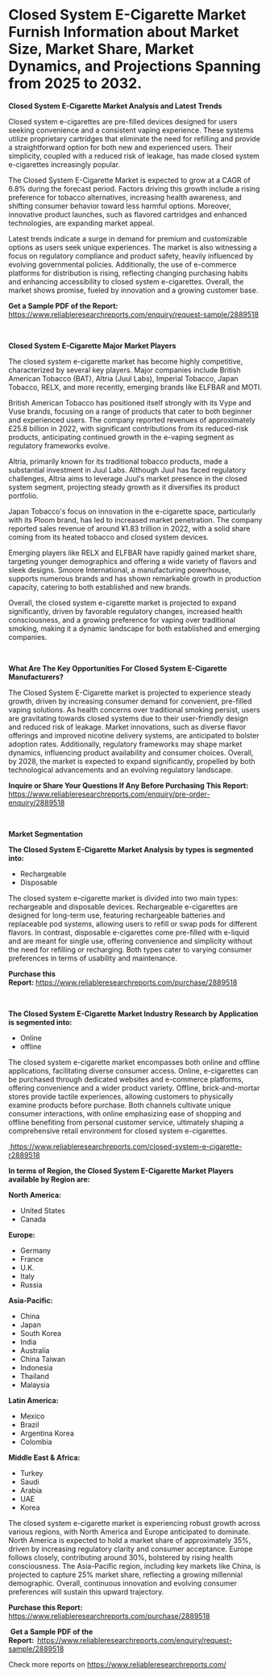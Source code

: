 <p><h1>Closed System E-Cigarette Market Furnish Information about Market Size, Market Share, Market Dynamics, and Projections Spanning from 2025 to 2032.</h1></p><p><strong>Closed System E-Cigarette Market Analysis and Latest Trends</strong></p>
<p><p>Closed system e-cigarettes are pre-filled devices designed for users seeking convenience and a consistent vaping experience. These systems utilize proprietary cartridges that eliminate the need for refilling and provide a straightforward option for both new and experienced users. Their simplicity, coupled with a reduced risk of leakage, has made closed system e-cigarettes increasingly popular.</p><p>The Closed System E-Cigarette Market is expected to grow at a CAGR of 6.8% during the forecast period. Factors driving this growth include a rising preference for tobacco alternatives, increasing health awareness, and shifting consumer behavior toward less harmful options. Moreover, innovative product launches, such as flavored cartridges and enhanced technologies, are expanding market appeal. </p><p>Latest trends indicate a surge in demand for premium and customizable options as users seek unique experiences. The market is also witnessing a focus on regulatory compliance and product safety, heavily influenced by evolving governmental policies. Additionally, the use of e-commerce platforms for distribution is rising, reflecting changing purchasing habits and enhancing accessibility to closed system e-cigarettes. Overall, the market shows promise, fueled by innovation and a growing customer base.</p></p>
<p><strong>Get a Sample PDF of the Report:&nbsp;</strong> <a href="https://www.reliableresearchreports.com/enquiry/request-sample/2889518?utm_campaign=2665&utm_medium=2&utm_source=Github&utm_content=ia&utm_term=14032025&utm_id=closed-system-e-cigarette">https://www.reliableresearchreports.com/enquiry/request-sample/2889518</a></p>
<p>&nbsp;</p>
<p><strong>Closed System E-Cigarette Major Market Players</strong></p>
<p><p>The closed system e-cigarette market has become highly competitive, characterized by several key players. Major companies include British American Tobacco (BAT), Altria (Juul Labs), Imperial Tobacco, Japan Tobacco, RELX, and more recently, emerging brands like ELFBAR and MOTI.</p><p>British American Tobacco has positioned itself strongly with its Vype and Vuse brands, focusing on a range of products that cater to both beginner and experienced users. The company reported revenues of approximately £25.8 billion in 2022, with significant contributions from its reduced-risk products, anticipating continued growth in the e-vaping segment as regulatory frameworks evolve.</p><p>Altria, primarily known for its traditional tobacco products, made a substantial investment in Juul Labs. Although Juul has faced regulatory challenges, Altria aims to leverage Juul's market presence in the closed system segment, projecting steady growth as it diversifies its product portfolio.</p><p>Japan Tobacco's focus on innovation in the e-cigarette space, particularly with its Ploom brand, has led to increased market penetration. The company reported sales revenue of around ¥1.83 trillion in 2022, with a solid share coming from its heated tobacco and closed system devices.</p><p>Emerging players like RELX and ELFBAR have rapidly gained market share, targeting younger demographics and offering a wide variety of flavors and sleek designs. Smoore International, a manufacturing powerhouse, supports numerous brands and has shown remarkable growth in production capacity, catering to both established and new brands.</p><p>Overall, the closed system e-cigarette market is projected to expand significantly, driven by favorable regulatory changes, increased health consciousness, and a growing preference for vaping over traditional smoking, making it a dynamic landscape for both established and emerging companies.</p></p>
<p>&nbsp;</p>
<p><strong>What Are The Key Opportunities For Closed System E-Cigarette Manufacturers?</strong></p>
<p><p>The Closed System E-Cigarette market is projected to experience steady growth, driven by increasing consumer demand for convenient, pre-filled vaping solutions. As health concerns over traditional smoking persist, users are gravitating towards closed systems due to their user-friendly design and reduced risk of leakage. Market innovations, such as diverse flavor offerings and improved nicotine delivery systems, are anticipated to bolster adoption rates. Additionally, regulatory frameworks may shape market dynamics, influencing product availability and consumer choices. Overall, by 2028, the market is expected to expand significantly, propelled by both technological advancements and an evolving regulatory landscape.</p></p>
<p><strong>Inquire or Share Your Questions If Any Before Purchasing This Report:</strong> <a href="https://www.reliableresearchreports.com/enquiry/pre-order-enquiry/2889518?utm_campaign=2665&utm_medium=2&utm_source=Github&utm_content=ia&utm_term=14032025&utm_id=closed-system-e-cigarette">https://www.reliableresearchreports.com/enquiry/pre-order-enquiry/2889518</a></p>
<p>&nbsp;</p>
<p><strong>Market Segmentation</strong></p>
<p><strong>The Closed System E-Cigarette Market Analysis by types is segmented into:</strong></p>
<p><ul><li>Rechargeable</li><li>Disposable</li></ul></p>
<p><p>The closed system e-cigarette market is divided into two main types: rechargeable and disposable devices. Rechargeable e-cigarettes are designed for long-term use, featuring rechargeable batteries and replaceable pod systems, allowing users to refill or swap pods for different flavors. In contrast, disposable e-cigarettes come pre-filled with e-liquid and are meant for single use, offering convenience and simplicity without the need for refilling or recharging. Both types cater to varying consumer preferences in terms of usability and maintenance.</p></p>
<p><strong>Purchase this Report:&nbsp;</strong><a href="https://www.reliableresearchreports.com/purchase/2889518?utm_campaign=2665&utm_medium=2&utm_source=Github&utm_content=ia&utm_term=14032025&utm_id=closed-system-e-cigarette">https://www.reliableresearchreports.com/purchase/2889518</a></p>
<p>&nbsp;</p>
<p><strong>The Closed System E-Cigarette Market Industry Research by Application is segmented into:</strong></p>
<p><ul><li>Online</li><li>offline</li></ul></p>
<p><p>The closed system e-cigarette market encompasses both online and offline applications, facilitating diverse consumer access. Online, e-cigarettes can be purchased through dedicated websites and e-commerce platforms, offering convenience and a wider product variety. Offline, brick-and-mortar stores provide tactile experiences, allowing customers to physically examine products before purchase. Both channels cultivate unique consumer interactions, with online emphasizing ease of shopping and offline benefiting from personal customer service, ultimately shaping a comprehensive retail environment for closed system e-cigarettes.</p></p>
<p><a href="https://www.reliableresearchreports.com/closed-system-e-cigarette-r2889518?utm_campaign=2665&utm_medium=2&utm_source=Github&utm_content=ia&utm_term=14032025&utm_id=closed-system-e-cigarette">&nbsp;https://www.reliableresearchreports.com/closed-system-e-cigarette-r2889518</a></p>
<p><strong>In terms of Region, the Closed System E-Cigarette Market Players available by Region are:</strong></p>
<p>
    <p> <strong> North America: </strong>
        <ul>
            <li>United States</li>
            <li>Canada</li>
        </ul>
        </p> 
    <p> <strong> Europe: </strong>
        <ul>
            <li>Germany</li>
            <li>France</li>
            <li>U.K.</li>
            <li>Italy</li>
            <li>Russia</li>
        </ul>
        </p> 
    <p> <strong> Asia-Pacific: </strong>
        <ul>
            <li>China</li>
            <li>Japan</li>
            <li>South Korea</li>
            <li>India</li>
            <li>Australia</li>
            <li>China Taiwan</li>
            <li>Indonesia</li>
            <li>Thailand</li>
            <li>Malaysia</li>
        </ul>
        </p> 
    <p> <strong> Latin America: </strong>
        <ul>
            <li>Mexico</li>
            <li>Brazil</li>
            <li>Argentina Korea</li>
            <li>Colombia</li>
        </ul>
        </p> 
    <p> <strong> Middle East & Africa: </strong>
        <ul>
            <li>Turkey</li>
            <li>Saudi</li>
            <li>Arabia</li>
            <li>UAE</li>
            <li>Korea</li>
        </ul>
    </p>
    </p>
<p><p>The closed system e-cigarette market is experiencing robust growth across various regions, with North America and Europe anticipated to dominate. North America is expected to hold a market share of approximately 35%, driven by increasing regulatory clarity and consumer acceptance. Europe follows closely, contributing around 30%, bolstered by rising health consciousness. The Asia-Pacific region, including key markets like China, is projected to capture 25% market share, reflecting a growing millennial demographic. Overall, continuous innovation and evolving consumer preferences will sustain this upward trajectory.</p></p>
<p><strong>Purchase this Report: </strong><a href="https://www.reliableresearchreports.com/purchase/2889518?utm_campaign=2665&utm_medium=2&utm_source=Github&utm_content=ia&utm_term=14032025&utm_id=closed-system-e-cigarette">https://www.reliableresearchreports.com/purchase/2889518</a></p>
<p>&nbsp;<strong>Get a Sample PDF of the Report:&nbsp;&nbsp;</strong><a href="https://www.reliableresearchreports.com/enquiry/request-sample/2889518?utm_campaign=2665&utm_medium=2&utm_source=Github&utm_content=ia&utm_term=14032025&utm_id=closed-system-e-cigarette">https://www.reliableresearchreports.com/enquiry/request-sample/2889518</a></p>
<p><strong></strong></p>
<p>Check more reports on <a href="https://www.reliableresearchreports.com/?utm_campaign=2665&utm_medium=2&utm_source=Github&utm_content=ia&utm_term=14032025&utm_id=closed-system-e-cigarette">https://www.reliableresearchreports.com/</a></p>
